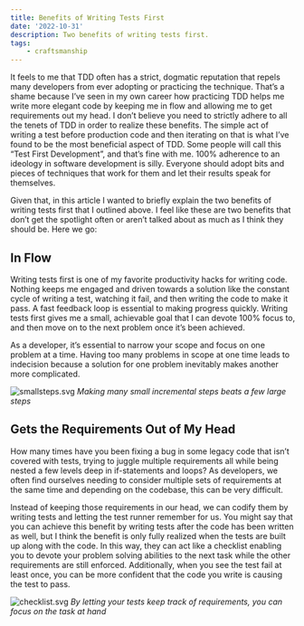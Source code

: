 ```yaml
---
title: Benefits of Writing Tests First
date: '2022-10-31'
description: Two benefits of writing tests first.
tags:
    - craftsmanship
---
```


It feels to me that TDD often has a strict, dogmatic reputation that repels many developers from ever adopting or practicing the technique. That’s a shame because I’ve seen in my own career how practicing TDD helps me write more elegant code by keeping me in flow and allowing me to get requirements out my head. I don’t believe you need to strictly adhere to all the tenets of TDD in order to realize these benefits. The simple act of writing a test before production code and then iterating on that is what I’ve found to be the most beneficial aspect of TDD. Some people will call this “Test First Development”, and that’s fine with me. 100% adherence to an ideology in software development is silly. Everyone should adopt bits and pieces of techniques that work for them and let their results speak for themselves.

Given that, in this article I wanted to briefly explain the two benefits of writing tests first that I outlined above. I feel like these are two benefits that don’t get the spotlight often or aren’t talked about as much as I think they should be. Here we go:

## In Flow
Writing tests first is one of my favorite productivity hacks for writing code. Nothing keeps me engaged and driven towards a solution like the constant cycle of writing a test, watching it fail, and then writing the code to make it pass. A fast feedback loop is essential to making progress quickly. Writing tests first gives me a small, achievable goal that I can devote 100% focus to, and then move on to the next problem once it’s been achieved.

As a developer, it’s essential to narrow your scope and focus on one problem at a time. Having too many problems in scope at one time leads to indecision because a solution for one problem inevitably makes another more complicated.

![smallsteps.svg](/benefits-of-writing-tests-first/smallsteps.svg)
*Making many small incremental steps beats a few large steps*

## Gets the Requirements Out of My Head
How many times have you been fixing a bug in some legacy code that isn’t covered with tests, trying to juggle multiple requirements all while being nested a few levels deep in if-statements and loops? As developers, we often find ourselves needing to consider multiple sets of requirements at the same time and depending on the codebase, this can be very difficult. 	

Instead of keeping those requirements in our head, we can codify them by writing tests and letting the test runner remember for us. You might say that you can achieve this benefit by writing tests after the code has been written as well, but I think the benefit is only fully realized when the tests are built up along with the code. In this way, they can act like a checklist enabling you to devote your problem solving abilities to the next task while the other requirements are still enforced. Additionally, when you see the test fail at least once, you can be more confident that the code you write is causing the test to pass.

![checklist.svg](/benefits-of-writing-tests-first/checklist.svg)
*By letting your tests keep track of requirements, you can focus on the task at hand*
